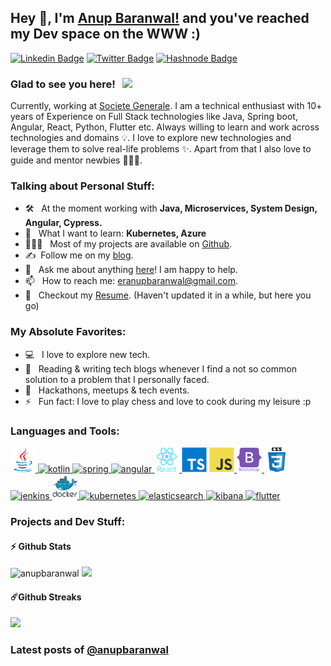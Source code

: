 ## Hey 👋, I'm [Anup Baranwal!](https://twitter.com/anup_baranwal) and you've reached my Dev space on the WWW :)

[![Linkedin Badge](https://img.shields.io/badge/LinkedIn-0077B5?style=for-the-badge&logo=linkedin&logoColor=white)](https://linkedin.com/in/anupbaranwal)
[![Twitter Badge](https://img.shields.io/badge/Twitter-1DA1F2?style=for-the-badge&logo=twitter&logoColor=white)](https://twitter.com/anup_baranwal)
[![Hashnode Badge](https://img.shields.io/badge/Hashnode-2962FF?style=for-the-badge&logo=hashnode&logoColor=white)](https://anupbaranwal.hashnode.dev/)

### Glad to see you here! &nbsp; ![](https://visitor-badge.glitch.me/badge?page_id=anupbaranwal.anupbaranwal&style=flat-square&color=0088cc)

Currently, working at [Societe Generale](https://www.societegenerale.com/en). I am a technical enthusiast with 10+ years of Experience on Full Stack technologies like Java, Spring boot, Angular, React, Python, Flutter etc.
Always willing to learn and work across technologies and domains 💡. 
I love to explore new technologies and leverage them to solve real-life problems ✨. Apart from that I also love to guide and mentor newbies 👨🏻‍💻.

### Talking about Personal Stuff:

- 🛠 &nbsp; At the moment working with **Java, Microservices, System Design, Angular, Cypress.**
- 👀 &nbsp; What I want to learn: **Kubernetes, Azure**
- 👨🏻‍💻 &nbsp; Most of my projects are available on [Github](https://github.com/anupbaranwal).
- ✍️&nbsp; Follow me on my [blog](https://anupbaranwal.hashnode.dev/).
- 💬 &nbsp; Ask me about anything [here](https://github.com/anupbaranwal/anupbaranwal/issues/1)! I am happy to help.
- 📫 &nbsp; How to reach me: [eranupbaranwal@gmail.com](mailto:eranupbaranwal@gmail.com).
- 📝 &nbsp; Checkout my [Resume](https://github.com/anupbaranwal/anupbaranwal/blob/main/resume.pdf). (Haven't updated it in a while, but here you go)
### My Absolute Favorites:

- 💻 &nbsp; I love to explore new tech.
- 📰 &nbsp; Reading & writing tech blogs whenever I find a not so common solution to a problem that I personally faced.
- 🍕 &nbsp; Hackathons, meetups & tech events.
- ⚡ &nbsp; Fun fact: I love to play chess and love to cook during my leisure :p

### Languages and Tools:
<a href="https://www.java.com" target="_blank"> <img src="https://raw.githubusercontent.com/devicons/devicon/master/icons/java/java-original.svg" alt="java" width="40" height="40"/> </a>
<a href="https://kotlinlang.org" target="_blank"> <img src="https://www.vectorlogo.zone/logos/kotlinlang/kotlinlang-icon.svg" alt="kotlin" width="40" height="40"/> </a> 
<a href="https://spring.io/" target="_blank"> <img src="https://www.vectorlogo.zone/logos/springio/springio-icon.svg" alt="spring" width="40" height="40"/> </a> 
<a href="https://angular.io" target="_blank"> <img src="https://angular.io/assets/images/logos/angular/angular.svg" alt="angular" width="40" height="40"/> </a>
<a href="https://reactjs.org/" target="_blank"> <img src="https://raw.githubusercontent.com/devicons/devicon/master/icons/react/react-original-wordmark.svg" alt="react" width="40" height="40"/> </a> 
<a href="https://www.typescriptlang.org/" target="_blank"> <img src="https://raw.githubusercontent.com/devicons/devicon/master/icons/typescript/typescript-original.svg" alt="typescript" width="40" height="40"/></a>
<a href="https://developer.mozilla.org/en-US/docs/Web/JavaScript" target="_blank"> <img src="https://raw.githubusercontent.com/devicons/devicon/master/icons/javascript/javascript-original.svg" alt="javascript" width="40" height="40"/> </a> 
<a href="https://getbootstrap.com" target="_blank"> <img src="https://raw.githubusercontent.com/devicons/devicon/master/icons/bootstrap/bootstrap-plain-wordmark.svg" alt="bootstrap" width="40" height="40"/> </a>
<a href="https://www.w3schools.com/css/" target="_blank"> <img src="https://raw.githubusercontent.com/devicons/devicon/master/icons/css3/css3-original-wordmark.svg" alt="css3" width="40" height="40"/> </a> 
<a href="https://www.jenkins.io" target="_blank"> <img src="https://www.vectorlogo.zone/logos/jenkins/jenkins-icon.svg" alt="jenkins" width="40" height="40"/> </a> 
<a href="https://www.docker.com/" target="_blank"> <img src="https://raw.githubusercontent.com/devicons/devicon/master/icons/docker/docker-original-wordmark.svg" alt="docker" width="40" height="40"/> </a> 
<a href="https://kubernetes.io" target="_blank"> <img src="https://www.vectorlogo.zone/logos/kubernetes/kubernetes-icon.svg" alt="kubernetes" width="40" height="40"/> </a> 
<a href="https://www.elastic.co" target="_blank"> <img src="https://www.vectorlogo.zone/logos/elastic/elastic-icon.svg" alt="elasticsearch" width="40" height="40"/> </a> 
<a href="https://www.elastic.co/kibana" target="_blank"> <img src="https://www.vectorlogo.zone/logos/elasticco_kibana/elasticco_kibana-icon.svg" alt="kibana" width="40" height="40"/> </a> 
<a href="https://flutter.dev" target="_blank"> <img src="https://www.vectorlogo.zone/logos/flutterio/flutterio-icon.svg" alt="flutter" width="40" height="40"/> </a>

### Projects and Dev Stuff:

#### ⚡ Github Stats
<img height="180em" src="https://github-readme-stats.vercel.app/api/top-langs?username=anupbaranwal&show_icons=true&hide_border=true&locale=en&layout=compact" alt="anupbaranwal" />
<img height="180em" src="https://github-readme-stats.vercel.app/api?username=anupbaranwal&show_icons=true&hide_border=true&&count_private=true&include_all_commits=true&layout=compact" />

#### ☄️Github Streaks
<img height="180em" src="https://github-readme-streak-stats.herokuapp.com/?user=anupbaranwal&hide_border=true" />

### Latest posts of [@anupbaranwal](https://github.com/anupbaranwal) 
<!-- BLOG-POST-LIST:START -->
<!-- BLOG-POST-LIST:END -->